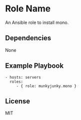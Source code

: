 Role Name
=========

An Ansible role to install mono.


Dependencies
------------
None


Example Playbook
----------------
    - hosts: servers
      roles:
         - { role: munkyjunky.mono }


License
-------
MIT
